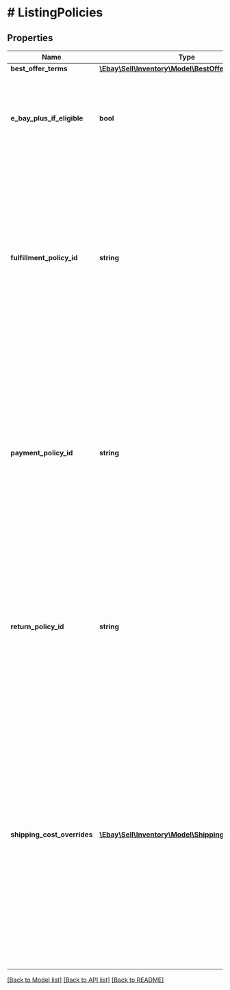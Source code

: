 # # ListingPolicies

## Properties

Name | Type | Description | Notes
------------ | ------------- | ------------- | -------------
**best_offer_terms** | [**\Ebay\Sell\Inventory\Model\BestOffer**](BestOffer.md) |  | [optional]
**e_bay_plus_if_eligible** | **bool** | This field is included in an offer and set to true if a Top-Rated seller is opted in to the eBay Plus program. With the eBay Plus program, qualified sellers must commit to next-day delivery of the item, and the buyers must have an eBay Plus subscription to be eligible to receive the benefits of this program, which are free, next-day delivery, as well as free returns. Currently, this program is only available on the Germany and Australian sites. This field will be returned in the getOffer and getOffers calls if set for the offer. | [optional]
**fulfillment_policy_id** | **string** | This unique identifier indicates the fulfillment listing policy that will be used once an offer is published and converted to an eBay listing. This fulfillment listing policy will set all fulfillment-related settings for the eBay listing. Listing policies are not immediately required for offers, but are required before an offer can be published. The seller should review the fulfillment listing policy before assigning it to the offer to make sure it is compatible with the inventory item and the offer settings. The seller may also want to review the shipping service costs in the fulfillment policy, and that seller might decide to override the shipping costs for one or more shipping service options by using the shippingCostOverrides container. Listing policies can be created and managed in My eBay or with the Account API. To get a list of all return policies associated with a seller&#39;s account on a specific eBay Marketplace, use the Account API&#39;s getFulfillmentPolicies call. There are also calls in the Account API to retrieve a fulfillment policy by policy ID or policy name. This field will be returned in the getOffer and getOffers calls if set for the offer. | [optional]
**payment_policy_id** | **string** | This unique identifier indicates the payment listing policy that will be used once an offer is published and converted to an eBay listing. This payment listing policy will set all payment-related settings for the eBay listing. Listing policies are not immediately required for offers, but are required before an offer can be published. The seller should review the payment listing policy before assigning it to the offer, as the following must be true for the payment listing policy to be compatible with the offer: The marketplaceId value should reflect where the offer is being published The immediatePay field value must be set to true since Inventory API offers only support immediate payment The only specified payment method should be &#39;PayPal&#39;, since immediate payment requires &#39;PayPal&#39;Listing policies can be created and managed in My eBay or with the Account API. To get a list of all payment policies associated with a seller&#39;s account on a specific eBay Marketplace, use the Account API&#39;s getPaymentPolicies call. There are also calls in the Account API to retrieve a payment policy by policy ID or policy name. This field will be returned in the getOffer and getOffers calls if set for the offer. | [optional]
**return_policy_id** | **string** | This unique identifier indicates the return listing policy that will be used once an offer is published and converted to an eBay listing. This return listing policy will set all return policy settings for the eBay listing. Listing policies are not immediately required for offers, but are required before an offer can be published. The seller should review the return listing policy before assigning it to the offer to make sure it is compatible with the inventory item and the offer settings. Listing policies can be created and managed in My eBay or with the Account API. To get a list of all return policies associated with a seller&#39;s account on a specific eBay Marketplace, use the Account API&#39;s getReturnPolicies call. There are also calls in the Account API to retrieve a return policy by policy ID or policy name. This field will be returned in the getOffer and getOffers calls if set for the offer. | [optional]
**shipping_cost_overrides** | [**\Ebay\Sell\Inventory\Model\ShippingCostOverride[]**](ShippingCostOverride.md) | This container is used if the seller wishes to override the shipping costs or surcharge for one or more domestic or international shipping service options defined in the fulfillment listing policy. To override the costs of a specific domestic or international shipping service option, the seller must know the priority/order of that shipping service in the fulfillment listing policy. The name of a shipping service option can be found in the shippingOptions.shippingServices.shippingServiceCode field of the fulfillment policy, and the priority/order of that shipping service option is found in the shippingOptions.shippingServices.sortOrderId field. Both of these values can be retrieved by searching for that fulfillment policy with the getFulfillmentPolicies or getFulfillmentPolicyByName calls of the Account API. The shippingCostOverrides.priority value should match the shippingOptions.shippingServices.sortOrderId in order to override the shipping costs for that shipping service option. The seller must also ensure that the shippingServiceType value is set to DOMESTIC to override a domestic shipping service option, or to INTERNATIONAL to override an international shipping service option. A separate ShippingCostOverrides node is needed for each shipping service option whose costs are being overridden. All defined fields of the shippingCostOverrides container should be included, even if the shipping costs and surcharge values are not changing. The shippingCostOverrides container is returned in the getOffer and getOffers calls if one or more shipping cost overrides are being applied to the fulfillment policy. | [optional]

[[Back to Model list]](../../README.md#models) [[Back to API list]](../../README.md#endpoints) [[Back to README]](../../README.md)
